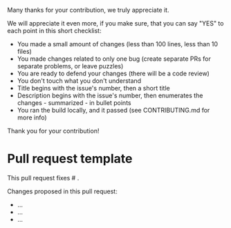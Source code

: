 Many thanks for your contribution, we truly appreciate it.

We will appreciate it even more, if you make sure, that you can say "YES"
to each point in this short checklist:

- You made a small amount of changes (less than 100 lines, less than 10 files)
- You made changes related to only one bug
    (create separate PRs for separate problems, or leave puzzles)
- You are ready to defend your changes (there will be a code review)
- You don't touch what you don't understand
- Title begins with the issue's number, then a short title
- Description begins with the issue's number,
    then enumerates the changes - summarized - in bullet points
- You ran the build locally, and it passed (see CONTRIBUTING.md for more info)

Thank you for your contribution!


# Pull request template

This pull request fixes # .

Changes proposed in this pull request:

- ...
- ...
- ...
